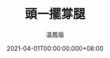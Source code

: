 ---
issue: 422
title: 頭一擺牚腿
author: 温鳳瑜
date: 2021-04-01T00:00:00.000+08:00
topic: 懷想
difficulty: 1
wikidata: Q131449270
wikidata_link: https://www.wikidata.org/wiki/Q131449270
---